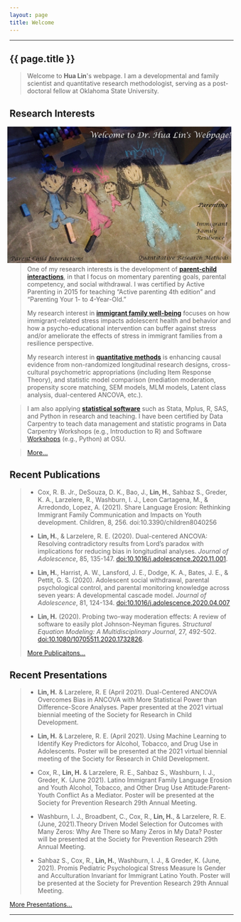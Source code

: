 ```yaml
---
layout: page
title: Welcome
---
```


***********

<h2>{{ page.title }}</h2>

> Welcome to **Hua Lin**'s webpage. I am a developmental and family scientist and quantitative research methodologist, serving as a post-doctoral fellow at Oklahoma State University. 

## Research Interests

<a href="/home/"><img style="float: right; width: 540px; margin: 0px 5px 5px" src="images/Family3-1.jpg"></a>

> One of my research interests is the development of [**parent-child interactions**](/research/#the-development-of-parent-child-interactions), in that I focus on momentary parenting goals, parental competency, and social withdrawal. I was certified by Active Parenting in 2015 for teaching “Active parenting 4th edition” and “Parenting Your 1- to 4-Year-Old.”
>
> My research interest in [**immigrant family well-being**](/research/#resilience-in-immigrant-families) focuses on how immigrant-related stress impacts adolescent health and behavior and how a psycho-educational intervention can buffer against stress and/or ameliorate the effects of stress in immigrant families from a resilience perspective.
>
> My research interest in [**quantitative methods**](/research/#making-causal-inference-in-longitudinal-analyses) is enhancing causal evidence from non-randomized longitudinal research designs, cross-cultural psychometric appropriations (including Item Response Theory), and statistic model comparison (mediation moderation, propensity score matching, SEM models, MLM models, Latent class analysis, dual-centered ANCOVA, etc.). 

> I am also applying [**statistical software**](/research/#data-visualization) such as Stata, Mplus, R, SAS, and Python in research and teaching. I have been certified by Data Carpentry to teach data management and statistic programs in Data Carpentry Workshops (e.g., Introduction to R) and Software [Workshops](/workshops) (e.g., Python) at OSU.

> [More...](/research)

## Recent Publications
>
> - Cox, R. B. Jr., DeSouza, D. K., Bao, J., **Lin, H.**, Sahbaz S., Greder, K. A., Larzelere, R., Washburn, I. J., Leon Cartagena, M., & Arredondo, Lopez, A. (2021). Share Language Erosion: Rethinking Immigrant Family Communication and Impacts on Youth development. Children, 8, 256. doi:10.3390/children8040256
> 
> - **Lin, H.**, & Larzelere, R. E. (2020). Dual-centered ANCOVA: Resolving contradictory results from Lord’s paradox with implications for reducing bias in longitudinal analyses. *Journal of Adolescence*, 85, 135-147. [doi:10.1016/j.adolescence.2020.11.001](https://doi.org/10.1016/j.adolescence.2020.11.001).
>
> - **Lin, H.**, Harrist, A. W., Lansford, J. E., Dodge, K. A., Bates, J. E., & Pettit, G. S. (2020). Adolescent social withdrawal, parental psychological control, and parental monitoring knowledge across seven years: A developmental cascade model. *Journal of Adolescence*, 81, 124-134. [doi:10.1016/j.adolescence.2020.04.007](http:/doi.org/10.1016/j.adolescence.2020.04.007)
>
> - **Lin, H.** (2020). Probing two-way moderation effects: A review of software to easily plot Johnson-Neyman figures. *Structural Equation Modeling: A Multidisciplinary Journal*, 27, 492-502. [doi:10.1080/10705511.2020.1732826](http://doi.org/10.1080/10705511.2020.1732826).
>
> [More Publicaitons...](/publications)

## Recent Presentations
>
> - **Lin, H.** & Larzelere, R. E (April 2021). Dual-Centered ANCOVA Overcomes Bias in ANCOVA with More Statistical Power than Difference-Score Analyses. Paper presented at the 2021 virtual biennial meeting of the Society for Research in Child Development.
>
> - **Lin, H.** & Larzelere, R. E. (April 2021). Using Machine Learning to Identify Key Predictors for Alcohol, Tobacco, and Drug Use in Adolescents. Poster will be presented at the 2021 virtual biennial meeting of the Society for Research in Child Development.
>
> - Cox, R., **Lin, H.** & Larzelere, R. E., Sahbaz S., Washburn, I. J., Greder, K. (June 2021). Latino Immigrant Family Language Erosion and Youth Alcohol, Tobacco, and Other Drug Use Attitude:Parent-Youth Conflict As a Mediator. Poster will be presented at the Society for Prevention Research 29th Annual Meeting.
>
> - Washburn, I. J., Broadbent, C., Cox, R., **Lin, H.**, & Larzelere, R. E. (June, 2021).Theory Driven Model Selection for Outcomes with Many Zeros: Why Are There so Many Zeros in My Data? Poster will be presented at the Society for Prevention Research 29th Annual Meeting.
>
> - Sahbaz S., Cox, R., **Lin, H.**, Washburn, I. J., & Greder, K. (June, 2021). Promis Pediatric Psychological Stress Measure Is Gender and Acculturation Invariant for Immigrant Latino Youth. Poster will be presented at the Society for Prevention Research 29th Annual Meeting.
>

[More Presentations...](/publications/#referred-conference-presentations)

***********************
